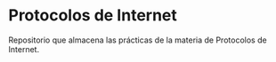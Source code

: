 # Protocolos de Internet

Repositorio que almacena las prácticas de la materia de Protocolos de Internet. 
